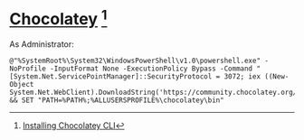 # [Chocolatey](https://docs.chocolatey.org/en-us/) [^1]

As Administrator:

```pwsh
@"%SystemRoot%\System32\WindowsPowerShell\v1.0\powershell.exe" -NoProfile -InputFormat None -ExecutionPolicy Bypass -Command "[System.Net.ServicePointManager]::SecurityProtocol = 3072; iex ((New-Object System.Net.WebClient).DownloadString('https://community.chocolatey.org/install.ps1'))" && SET "PATH=%PATH%;%ALLUSERSPROFILE%\chocolatey\bin"
```

[^1]: [Installing Chocolatey CLI](https://docs.chocolatey.org/en-us/choco/setup/#installing-chocolatey-cli)